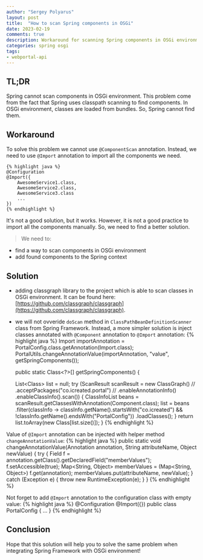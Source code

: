 ```yaml
---
author: "Sergey Polyarus"
layout: post
title:  "How to scan Spring components in OSGi"
date: 2023-02-19
comments: true
description: Workaround for scanning Spring components in OSGi environment
categories: spring osgi
tags: 
- webportal-api
---
```


## TL;DR
Spring cannot scan components in OSGi environment. This problem come from the fact that Spring uses classpath scanning to find components. In OSGi environment, classes are loaded from bundles. So, Spring cannot find them.

## Workaround
To solve this problem we cannot use `@ComponentScan` annotation. Instead, we need to use `@Import` annotation to import all the components we need.
    
    {% highlight java %}
    @Configuration
    @Import({
        AwesomeService1.class,
        AwesomeService2.class,
        AwesomeService3.class
        ...
    })
    {% endhighlight %}

It's not a good solution, but it works. However, it is not a good practice to import all the components manually. So, we need to find a better solution.
>We need to:
- find a way to scan components in OSGi environment
- add found components to the Spring context

## Solution

- adding classgraph library to the project which is able to scan classes in OSGi environment. It can be found here: [https://github.com/classgraph/classgraph](https://github.com/classgraph/classgraph).
-  we will not ovveride `doScan` method in `ClassPathBeanDefinitionScanner` class from Spring Framework. Instead, a more simpler solution is inject classes annotated with `@Component` annotation to `@Import` annotation:
{% highlight java %}
    Import importAnnotation = PortalConfig.class.getAnnotation(Import.class);
    PortalUtils.changeAnnotationValue(importAnnotation, "value", getSpringComponents());

      public static Class<?>[] getSpringComponents() {
	  
	  List<Class<?>> list = null;
	  try (ScanResult scanResult = new ClassGraph() //
			  .acceptPackages("co.icreated.portal") //
			  .enableAnnotationInfo()
	          .enableClassInfo().scan()) {
		  ClassInfoList beans = scanResult.getClassesWithAnnotation(Component.class);
		  list = beans
		  .filter(classInfo -> classInfo.getName().startsWith("co.icreated") && !classInfo.getName().endsWith("PortalConfig"))
		  .loadClasses();
	  }
	  return list.toArray(new Class<?>[list.size()]);
  } 
{% endhighlight %}

Value of `@Import` annotation can be injected with helper method `changeAnnotationValue`:
{% highlight java %}
    public static void changeAnnotationValue(Annotation annotation, String attributeName, Object newValue) {
      try {
          Field f = annotation.getClass().getDeclaredField("memberValues");
          f.setAccessible(true);
          Map<String, Object> memberValues = (Map<String, Object>) f.get(annotation);
          memberValues.put(attributeName, newValue);
      } catch (Exception e) {
          throw new RuntimeException(e);
      }
  }
{% endhighlight %}

Not forget to add `@Import` annotation to the configuration class with empty value:
{% highlight java %}
    @Configuration
    @Import({})
    public class PortalConfig {
    ...
    }
{% endhighlight %}

## Conclusion
Hope that this solution will help you to solve the same problem when integrating Spring Framework with OSGi environment!